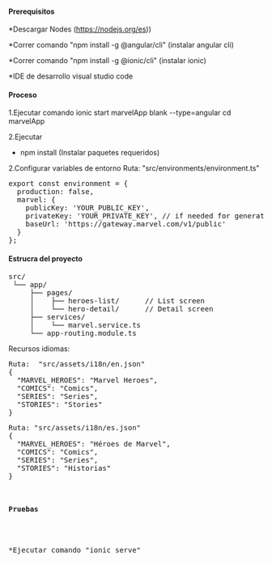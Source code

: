 <H4>Prerequisitos</H4>

*Descargar Nodes (https://nodejs.org/es))

*Correr comando "npm install -g @angular/cli" (instalar angular cli)

*Correr comando "npm install -g @ionic/cli"  (instalar ionic)

*IDE de desarrollo visual studio code

<H4>Proceso</H4>

1.Ejecutar comando ionic start marvelApp blank --type=angular
cd marvelApp

2.Ejecutar 
* npm install (Instalar paquetes requeridos)


2.Configurar variables de entorno
Ruta: "src/environments/environment.ts"
<pre>
export const environment = {
  production: false,
  marvel: {
    publicKey: 'YOUR_PUBLIC_KEY',
    privateKey: 'YOUR_PRIVATE_KEY', // if needed for generating hash
    baseUrl: 'https://gateway.marvel.com/v1/public'
  }
};
</pre>
<h4>Estrucra del proyecto</h4>
<pre>
src/
 └── app/
     ├── pages/
     │    ├── heroes-list/      // List screen
     │    └── hero-detail/      // Detail screen
     ├── services/
     │    └── marvel.service.ts
     └── app-routing.module.ts
</pre>
 Recursos idiomas:
 <pre>
Ruta:  "src/assets/i18n/en.json"
{
  "MARVEL_HEROES": "Marvel Heroes",
  "COMICS": "Comics",
  "SERIES": "Series",
  "STORIES": "Stories"
}
<pre>
Ruta: "src/assets/i18n/es.json"
{
  "MARVEL_HEROES": "Héroes de Marvel",
  "COMICS": "Comics",
  "SERIES": "Series",
  "STORIES": "Historias"
}
</pre>
<h4>Pruebas</h4>

*Ejecutar comando "ionic serve"


 
